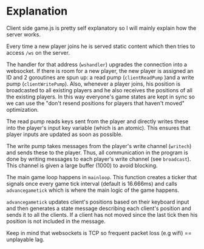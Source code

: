 # Explanation

Client side game.js is pretty self explanatory so I will mainly explain how the server works. 

Every time a new player joins he is served static content which then tries to access `/ws` on the server. 

The handler for that address (`wshandler`) upgrades the connection into a websocket. If there is room for a new player, the new player is assigned an ID and 2 goroutines are spun up: a read pump (`clientReadPump` )and a write pump (`clientWritePump`). Also, whenever a player joins, his position is broadcasted to all existing players and he also receives the positions of all the existing players. In this way everyone's game states are kept in sync so we can use the "don't resend positions for players that haven't moved" optimization. 

The read pump reads keys sent from the player and directly writes these into the player's input key variable (which is an atomic). This ensures that player inputs are updated as soon as possible. 

The write pump takes messages from the player's write channel (`writech`) and sends these to the player. Thus, all communication in the program is done by writing messages to each player's write channel (see `broadcast`). This channel is given a large buffer (1000) to avoid blocking. 

The main game loop happens in `mainloop`. This function creates a ticker that signals once every game tick interval (default is 16.666ms) and calls `advancegametick` which is where the main logic of the game happens. 

`advancegametick` updates client's positions based on their keyboard input and then generates a state message describing each client's position and sends it to all the clients. If a client has not moved since the last tick then his position is not included in the message. 

Keep in mind that websockets is TCP so frequent packet loss (e.g wifi) == unplayable lag. 